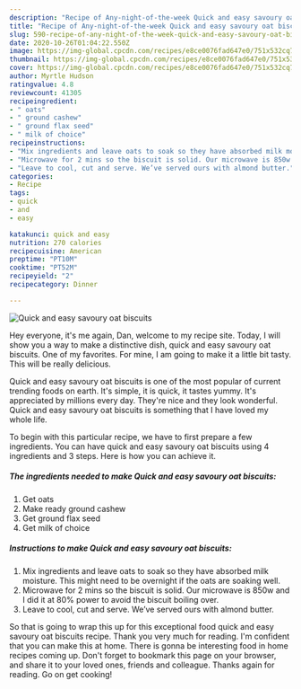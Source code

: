 ```yaml
---
description: "Recipe of Any-night-of-the-week Quick and easy savoury oat biscuits"
title: "Recipe of Any-night-of-the-week Quick and easy savoury oat biscuits"
slug: 590-recipe-of-any-night-of-the-week-quick-and-easy-savoury-oat-biscuits
date: 2020-10-26T01:04:22.550Z
image: https://img-global.cpcdn.com/recipes/e8ce0076fad647e0/751x532cq70/quick-and-easy-savoury-oat-biscuits-recipe-main-photo.jpg
thumbnail: https://img-global.cpcdn.com/recipes/e8ce0076fad647e0/751x532cq70/quick-and-easy-savoury-oat-biscuits-recipe-main-photo.jpg
cover: https://img-global.cpcdn.com/recipes/e8ce0076fad647e0/751x532cq70/quick-and-easy-savoury-oat-biscuits-recipe-main-photo.jpg
author: Myrtle Hudson
ratingvalue: 4.8
reviewcount: 41305
recipeingredient:
- " oats"
- " ground cashew"
- " ground flax seed"
- " milk of choice"
recipeinstructions:
- "Mix ingredients and leave oats to soak so they have absorbed milk moisture. This might need to be overnight if the oats are soaking well."
- "Microwave for 2 mins so the biscuit is solid. Our microwave is 850w and I did it at 80% power to avoid the biscuit boiling over."
- "Leave to cool, cut and serve. We’ve served ours with almond butter."
categories:
- Recipe
tags:
- quick
- and
- easy

katakunci: quick and easy 
nutrition: 270 calories
recipecuisine: American
preptime: "PT10M"
cooktime: "PT52M"
recipeyield: "2"
recipecategory: Dinner

---
```



![Quick and easy savoury oat biscuits](https://img-global.cpcdn.com/recipes/e8ce0076fad647e0/751x532cq70/quick-and-easy-savoury-oat-biscuits-recipe-main-photo.jpg)

Hey everyone, it's me again, Dan, welcome to my recipe site. Today, I will show you a way to make a distinctive dish, quick and easy savoury oat biscuits. One of my favorites. For mine, I am going to make it a little bit tasty. This will be really delicious.

Quick and easy savoury oat biscuits is one of the most popular of current trending foods on earth. It's simple, it is quick, it tastes yummy. It's appreciated by millions every day. They're nice and they look wonderful. Quick and easy savoury oat biscuits is something that I have loved my whole life.




To begin with this particular recipe, we have to first prepare a few ingredients. You can have quick and easy savoury oat biscuits using 4 ingredients and 3 steps. Here is how you can achieve it.

<!--inarticleads1-->

##### The ingredients needed to make Quick and easy savoury oat biscuits:

1. Get  oats
1. Make ready  ground cashew
1. Get  ground flax seed
1. Get  milk of choice




<!--inarticleads2-->

##### Instructions to make Quick and easy savoury oat biscuits:

1. Mix ingredients and leave oats to soak so they have absorbed milk moisture. This might need to be overnight if the oats are soaking well.
1. Microwave for 2 mins so the biscuit is solid. Our microwave is 850w and I did it at 80% power to avoid the biscuit boiling over.
1. Leave to cool, cut and serve. We’ve served ours with almond butter.




So that is going to wrap this up for this exceptional food quick and easy savoury oat biscuits recipe. Thank you very much for reading. I'm confident that you can make this at home. There is gonna be interesting food in home recipes coming up. Don't forget to bookmark this page on your browser, and share it to your loved ones, friends and colleague. Thanks again for reading. Go on get cooking!
